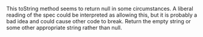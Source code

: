 This toString method seems to return null in some circumstances. A liberal reading of the spec could be interpreted as allowing this, but it is probably a bad idea and could cause other code to break. Return the empty string or some other appropriate string rather than null.